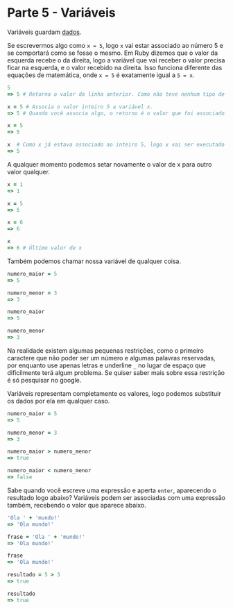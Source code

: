 # Parte 5 - Variáveis

Variáveis guardam [dados](https://github.com/andrelip/ruby-from-zero-to-hero/blob/master/aulas/aula1/03-dados.md).

Se escrevermos algo como `x = 5`, logo `x` vai estar associado ao número 5 e se comportará como se fosse o mesmo.  Em Ruby dizemos que o valor da esquerda recebe o da direita, logo a variável que vai receber o valor precisa ficar na esquerda, e o valor recebido na direita. Isso funciona diferente das equações de matemática, onde `x = 5` é exatamente igual a `5 = x`.

```ruby
5
=> 5 # Retorna o valor da linha anterior. Como não teve nenhum tipo de operação, retornou o próprio inteiro 5.
```

```ruby
x = 5 # Associa o valor inteiro 5 a variável x.
=> 5 # Quando você associa algo, o retorno é o valor que foi associado.
```

```ruby
x = 5
=> 5

x  # Como x já estava associado ao inteiro 5, logo x vai ser executado como se fosse esse número.
=> 5
```

A qualquer momento podemos setar novamente o valor de x para outro valor qualquer.

```ruby
x = 1
=> 1

x = 5
=> 5

x = 6
=> 6

x  
=> 6 # Último valor de x
```

Também podemos chamar nossa variável de qualquer coisa.

```ruby
numero_maior = 5
=> 5

numero_menor = 3
=> 3

numero_maior
=> 5

numero_menor
=> 3
```
Na realidade existem algumas pequenas restrições, como o primeiro caractere que não poder ser um número e algumas palavras reservadas, por enquanto use apenas letras e underline `_`  no lugar de espaço que dificilmente terá algum problema. Se quiser saber mais sobre essa restrição é só pesquisar no google.

Variáveis representam completamente os valores, logo podemos substituir os dados por ela em qualquer caso.
```ruby
numero_maior = 5
=> 5

numero_menor = 3
=> 3

numero_maior > numero_menor
=> true

numero_maior < numero_menor
=> false
```

Sabe quando você escreve uma expressão e aperta `enter`, aparecendo o resultado logo abaixo? Variáveis podem ser associadas com uma expressão também, recebendo o valor que aparece abaixo.

```ruby
'Ola ' + 'mundo!'
=> 'Ola mundo!'

frase = 'Ola ' + 'mundo!'
=> 'Ola mundo!'

frase
=> 'Ola mundo!'
```

```ruby
resultado = 5 > 3
=> true

resultado
=> true
```

